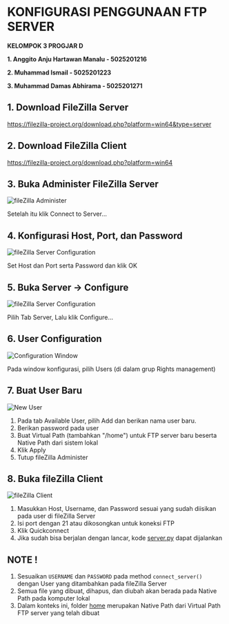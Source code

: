 # KONFIGURASI PENGGUNAAN FTP SERVER
**KELOMPOK 3 PROGJAR D**

 **1. Anggito Anju Hartawan Manalu - 5025201216**
 
 **2. Muhammad Ismail - 5025201223**
 
 **3. Muhammad Damas Abhirama - 5025201271**
 
## 1. Download FileZilla Server
https://filezilla-project.org/download.php?platform=win64&type=server

## 2. Download FileZilla Client
https://filezilla-project.org/download.php?platform=win64

## 3. Buka Administer FileZilla Server
![fileZilla Administer](./img/filezilla_administer.png)

Setelah itu klik Connect to Server...

## 4. Konfigurasi Host, Port, dan Password
![fileZilla Server Configuration](./img/filezilla_server_config.png)

Set Host dan Port serta Password dan klik OK

## 5. Buka Server -> Configure
![fileZilla Server Configuration](./img/home_administer.png)

Pilih Tab Server, Lalu klik Configure...

## 6. User Configuration
![Configuration Window](./img/config-window.png)

Pada window konfigurasi, pilih Users (di dalam grup Rights management)

## 7. Buat User Baru
![New User](./img/add-user.png)

1. Pada tab Available User, pilih Add dan berikan nama user baru.
2. Berikan password pada user
3. Buat Virtual Path (tambahkan "/home") untuk FTP server baru beserta Native Path dari sistem lokal
4. Klik Apply
5. Tutup fileZilla Administer

## 8. Buka fileZilla Client
![fileZilla Client](./img/filezilla-client.png)

1. Masukkan Host, Username, dan Password sesuai yang sudah diisikan pada user di fileZilla Server
2. Isi port dengan 21 atau dikosongkan untuk koneksi FTP
3. Klik Quickconnect
4. Jika sudah bisa berjalan dengan lancar, kode [server.py](./server.py) dapat dijalankan

## NOTE !
1. Sesuaikan `USERNAME` dan `PASSWORD` pada method `connect_server()` dengan User yang ditambahkan pada fileZilla Server
2. Semua file yang dibuat, dihapus, dan diubah akan berada pada Native Path pada komputer lokal
3. Dalam konteks ini, folder [home](./home/) merupakan Native Path dari Virtual Path FTP server yang telah dibuat
